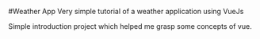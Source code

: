 #Weather App
Very simple tutorial of a weather application using VueJs

Simple introduction project which helped me grasp some concepts of vue.
